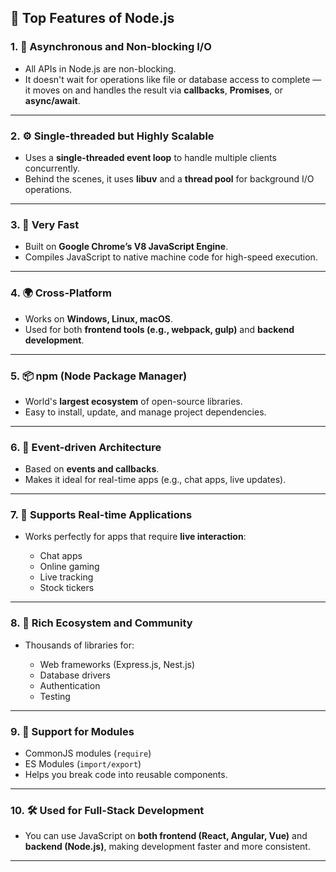 ## 🌟 **Top Features of Node.js**

### 1. 🔁 **Asynchronous and Non-blocking I/O**

* All APIs in Node.js are non-blocking.
* It doesn't wait for operations like file or database access to complete — it moves on and handles the result via **callbacks**, **Promises**, or **async/await**.

---

### 2. ⚙️ **Single-threaded but Highly Scalable**

* Uses a **single-threaded event loop** to handle multiple clients concurrently.
* Behind the scenes, it uses **libuv** and a **thread pool** for background I/O operations.

---

### 3. 🚀 **Very Fast**

* Built on **Google Chrome’s V8 JavaScript Engine**.
* Compiles JavaScript to native machine code for high-speed execution.

---

### 4. 🌍 **Cross-Platform**

* Works on **Windows, Linux, macOS**.
* Used for both **frontend tools (e.g., webpack, gulp)** and **backend development**.

---

### 5. 📦 **npm (Node Package Manager)**

* World's **largest ecosystem** of open-source libraries.
* Easy to install, update, and manage project dependencies.

---

### 6. 🧠 **Event-driven Architecture**

* Based on **events and callbacks**.
* Makes it ideal for real-time apps (e.g., chat apps, live updates).

---

### 7. 📡 **Supports Real-time Applications**

* Works perfectly for apps that require **live interaction**:

  * Chat apps
  * Online gaming
  * Live tracking
  * Stock tickers

---

### 8. 🔐 **Rich Ecosystem and Community**

* Thousands of libraries for:

  * Web frameworks (Express.js, Nest.js)
  * Database drivers
  * Authentication
  * Testing

---

### 9. 🧵 **Support for Modules**

* CommonJS modules (`require`)
* ES Modules (`import/export`)
* Helps you break code into reusable components.

---

### 10. 🛠️ **Used for Full-Stack Development**

* You can use JavaScript on **both frontend (React, Angular, Vue)** and **backend (Node.js)**, making development faster and more consistent.

---
